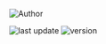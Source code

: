 ![Author](https://img.shields.io/badge/Author-Mohammadreza_Rashidpour_Aghamahali-gold)

![last update](https://img.shields.io/badge/dynamic/json?url=https%3A%2F%2Fupdater.mrrashidpour.com%2Fupdate.php&query=plugin.mrsendesms.update&logo=wordpress&label=last%20update&color=red)
![version](https://img.shields.io/badge/dynamic/json?url=https%3A%2F%2Fupdater.mrrashidpour.com%2Fupdate.php&query=plugin.mrsendesms.version&logo=wordpress&label=SMS-Panel%20Version)